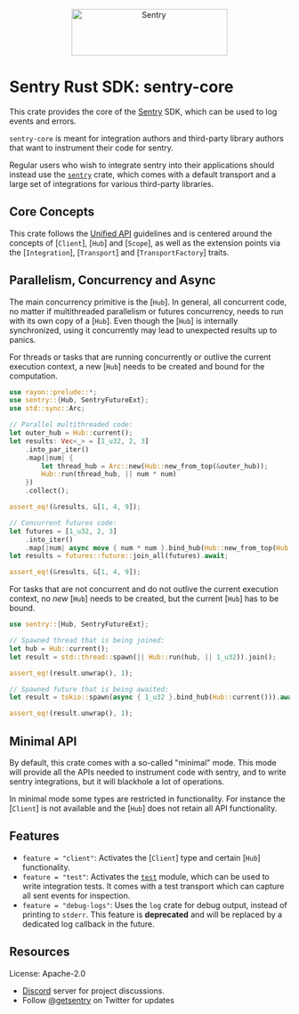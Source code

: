 <p align="center">
  <a href="https://sentry.io/?utm_source=github&utm_medium=logo" target="_blank">
    <img src="https://sentry-brand.storage.googleapis.com/sentry-wordmark-dark-280x84.png" alt="Sentry" width="280" height="84">
  </a>
</p>

# Sentry Rust SDK: sentry-core

This crate provides the core of the [Sentry] SDK, which can be used to log
events and errors.

`sentry-core` is meant for integration authors and third-party library authors
that want to instrument their code for sentry.

Regular users who wish to integrate sentry into their applications should
instead use the [`sentry`] crate, which comes with a default transport and
a large set of integrations for various third-party libraries.

## Core Concepts

This crate follows the [Unified API] guidelines and is centered around
the concepts of [`Client`], [`Hub`] and [`Scope`], as well as the extension
points via the [`Integration`], [`Transport`] and [`TransportFactory`] traits.

## Parallelism, Concurrency and Async

The main concurrency primitive is the [`Hub`]. In general, all concurrent
code, no matter if multithreaded parallelism or futures concurrency, needs
to run with its own copy of a [`Hub`]. Even though the [`Hub`] is internally
synchronized, using it concurrently may lead to unexpected results up to
panics.

For threads or tasks that are running concurrently or outlive the current
execution context, a new [`Hub`] needs to be created and bound for the computation.

```rust
use rayon::prelude::*;
use sentry::{Hub, SentryFutureExt};
use std::sync::Arc;

// Parallel multithreaded code:
let outer_hub = Hub::current();
let results: Vec<_> = [1_u32, 2, 3]
    .into_par_iter()
    .map(|num| {
        let thread_hub = Arc::new(Hub::new_from_top(&outer_hub));
        Hub::run(thread_hub, || num * num)
    })
    .collect();

assert_eq!(&results, &[1, 4, 9]);

// Concurrent futures code:
let futures = [1_u32, 2, 3]
    .into_iter()
    .map(|num| async move { num * num }.bind_hub(Hub::new_from_top(Hub::current())));
let results = futures::future::join_all(futures).await;

assert_eq!(&results, &[1, 4, 9]);
```

For tasks that are not concurrent and do not outlive the current execution
context, no *new* [`Hub`] needs to be created, but the current [`Hub`] has
to be bound.

```rust
use sentry::{Hub, SentryFutureExt};

// Spawned thread that is being joined:
let hub = Hub::current();
let result = std::thread::spawn(|| Hub::run(hub, || 1_u32)).join();

assert_eq!(result.unwrap(), 1);

// Spawned future that is being awaited:
let result = tokio::spawn(async { 1_u32 }.bind_hub(Hub::current())).await;

assert_eq!(result.unwrap(), 1);
```

## Minimal API

By default, this crate comes with a so-called "minimal" mode. This mode will
provide all the APIs needed to instrument code with sentry, and to write
sentry integrations, but it will blackhole a lot of operations.

In minimal mode some types are restricted in functionality. For instance
the [`Client`] is not available and the [`Hub`] does not retain all API
functionality.

## Features

- `feature = "client"`: Activates the [`Client`] type and certain
  [`Hub`] functionality.
- `feature = "test"`: Activates the [`test`] module, which can be used to
  write integration tests. It comes with a test transport which can capture
  all sent events for inspection.
- `feature = "debug-logs"`: Uses the `log` crate for debug output, instead
  of printing to `stderr`. This feature is **deprecated** and will be
  replaced by a dedicated log callback in the future.

[Sentry]: https://sentry.io/
[`sentry`]: https://crates.io/crates/sentry
[Unified API]: https://develop.sentry.dev/sdk/unified-api/
[`test`]: https://docs.rs/sentry-core/0.36.0/sentry_core/test/index.html

## Resources

License: Apache-2.0

- [Discord](https://discord.gg/ez5KZN7) server for project discussions.
- Follow [@getsentry](https://twitter.com/getsentry) on Twitter for updates
